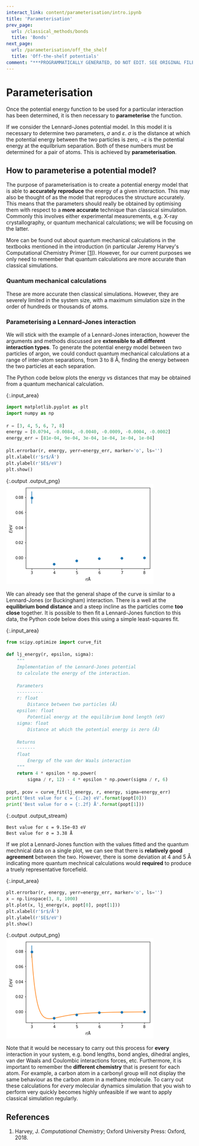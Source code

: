 ```yaml
---
interact_link: content/parameterisation/intro.ipynb
title: 'Parameterisation'
prev_page:
  url: /classical_methods/bonds
  title: 'Bonds'
next_page:
  url: /parameterisation/off_the_shelf
  title: 'Off-the-shelf potentials'
comment: "***PROGRAMMATICALLY GENERATED, DO NOT EDIT. SEE ORIGINAL FILES IN /content***"
---
```


# Parameterisation

Once the potential energy function to be used for a particular interaction has been determined, it is then necessary to **parameterise** the function. 

If we consider the Lennard-Jones potential model.
In this model it is necessary to determine two parameters, $\sigma$ and $\varepsilon$. 
$\sigma$ is the distance at which the potential energy between the two particles is zero, $-\varepsilon$ is the potential energy at the equilbrium separation. 
Both of these numbers must be determined for a pair of atoms. 
This is achieved by **parameterisation**.

## How to parameterise a potential model?

The purpose of parameterisation is to create a potential energy model that is able to **accurately reproduce** the energy of a given interaction. 
This may also be thought of as the model that reproduces the structure accurately. 
This means that the parameters should really be obtained by optimising them with respect to a **more accurate** technique than classical simulation. 
Commonly this involves either experimental measurements, e.g. X-ray crystallography, or quantum mechanical calculations; we will be focusing on the latter. 

More can be found out about quantum mechanical calculations in the textbooks mentioned in the introduction (in particular Jeremy Harvey's Computational Chemistry Primer [[1](#references)]).
However, for our current purposes we only need to remember that quantum calculations are more accurate than classical simulations.

### Quantum mechanical calculations

These are more accurate then classical simulations. However, they are severely limited in the system size, with a maximum simulation size in the order of hundreds or thousands of atoms. 

### Parameterising a Lennard-Jones interaction

We will stick with the example of a Lennard-Jones interaction, however the arguments and methods discussed are **extensible to all different interaction types**. 
To generate the potential energy model between two particles of argon, we could conduct quantum mechanical calculations at a range of inter-atom separations, from 3 to 8 Å, finding the energy between the two particles at each separation.

The Python code below plots the energy vs distances that may be obtained from a quantum mechanical calculation. 



{:.input_area}
```python
import matplotlib.pyplot as plt
import numpy as np

r = [3, 4, 5, 6, 7, 8]
energy = [0.0794, -0.0084, -0.0040, -0.0009, -0.0004, -0.0002]
energy_err = [81e-04, 9e-04, 3e-04, 1e-04, 1e-04, 1e-04]

plt.errorbar(r, energy, yerr=energy_err, marker='o', ls='')
plt.xlabel(r'$r$/Å')
plt.ylabel(r'$E$/eV')
plt.show()
```



{:.output .output_png}
![png](../images/parameterisation/intro_4_0.png)



We can already see that the general shape of the curve is similar to a Lennard-Jones (or Buckingham) interaction.
There is a well at the **equilibrium bond distance** and a steep incline as the particles come **too close** together. 
It is possible to then fit a Lennard-Jones function to this data, the Python code below does this using a simple least-squares fit.



{:.input_area}
```python
from scipy.optimize import curve_fit

def lj_energy(r, epsilon, sigma):
    """
    Implementation of the Lennard-Jones potential 
    to calculate the energy of the interaction.
    
    Parameters
    ----------
    r: float
        Distance between two particles (Å)
    epsilon: float 
        Potential energy at the equilibrium bond length (eV)
    sigma: float 
        Distance at which the potential energy is zero (Å)
    
    Returns
    -------
    float
        Energy of the van der Waals interaction
    """
    return 4 * epsilon * np.power(
        sigma / r, 12) - 4 * epsilon * np.power(sigma / r, 6)

popt, pcov = curve_fit(lj_energy, r, energy, sigma=energy_err)
print('Best value for ε = {:.2e} eV'.format(popt[0]))
print('Best value for σ = {:.2f} Å'.format(popt[1]))
```


{:.output .output_stream}
```
Best value for ε = 9.15e-03 eV
Best value for σ = 3.38 Å

```

If we plot a Lennard-Jones function with the values fitted and the quantum mechnical data on a single plot, we can see that there is **relatively good agreement** between the two. 
However, there is some deviation at 4 and 5 Å indicating more quantum mechnical calculations would **required** to produce a truely representative forcefield. 



{:.input_area}
```python
plt.errorbar(r, energy, yerr=energy_err, marker='o', ls='')
x = np.linspace(3, 8, 1000)
plt.plot(x, lj_energy(x, popt[0], popt[1]))
plt.xlabel(r'$r$/Å')
plt.ylabel(r'$E$/eV')
plt.show()
```



{:.output .output_png}
![png](../images/parameterisation/intro_8_0.png)



Note that it would be necessary to carry out this process for **every** interaction in your system, e.g. bond lengths, bond angles, dihedral angles, van der Waals and Coulombic interactions forces, etc. 
Furthermore, it is important to remember the **different chemistry** that is present for each atom. 
For example, a carbon atom in a carbonyl group will not display the same behaviour as the carbon atom in a methane molecule. 
To carry out these calculations for *every* molecular dynamics simulation that you wish to perform very quickly becomes highly unfeasible if we want to apply classical simulation regularly.

## References

1. Harvey, J. *Computational Chemistry*; Oxford University Press: Oxford, 2018.

